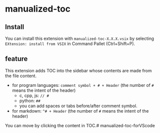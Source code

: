 # manualized-toc

## Install

You can install this extension with `manualized-toc-X.X.X.vsix` by selecting `EXtension: install from VSIX` in Command Pallet (Ctrl+Shift+P).

## feature

This extension adds TOC into the sidebar whose contents are made from the file content.

- for program languages: `comment symbol + # + Header` (the number of `#` means the intent of the header)
    - c, cpp, js: `// #`
    - python: `##`
    - you can add spaces or tabs before/after comment symbol.
- for markdown: `^# + Header` (the number of `#` means the intent of the header)

You can move by clicking the content in TOC.# manualized-toc-forVScode
